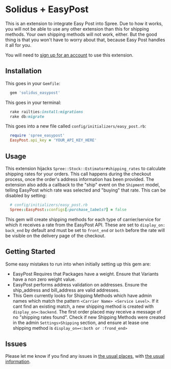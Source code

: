 # Solidus + EasyPost

This is an extension to integrate Easy Post into Spree. Due to how it works, you will not be able to use any other extension than this for shipping methods. Your own shipping methods will not work, either. But the good thing is that you won't have to worry about that, because Easy Post handles it all for you.

You will need to [sign up for an account](https://www.easypost.com/) to use this extension.

## Installation

This goes in your `Gemfile`:
```ruby
  gem 'solidus_easypost'
```

This goes in your terminal:
```ruby
  rake railties:install:migrations
  rake db:migrate
```

This goes into a new file called `config/initializers/easy_post.rb`:
```ruby
  require 'spree_easypost'
  EasyPost.api_key = 'YOUR_API_KEY_HERE'
```

## Usage

This extension hijacks `Spree::Stock::Estimator#shipping_rates` to calculate shipping rates for your orders. This call happens during the checkout process, once the order's address information has been provided.
The extension also adds a callback to the "ship" event on the `Shipment` model, telling EasyPost which rate was selected and "buying" that rate. This can be disabled by setting:

```ruby
  # config/initializers/easy_post.rb
  Spree::EasyPost::configs[:purchase_labels?] = false
```

This gem will create shipping methods for each type of carrier/service for which it receives a rate from the EasyPost API. These are set to  `display_on: back_end` by default and must be set to `front_end`
or `both` before the rate will be visible on the delivery page of the checkout.

## Getting Started

Some easy mistakes to run into when initially setting up this gem are:
- EasyPost Requires that Packages have a weight. Ensure that Variants have a non
  zero weight value.
- EasyPost performs address validation on addresses. Ensure the ship_address and
  bill_address are valid addresses.
- This Gem currently looks for Shipping Methods which have admin names which
  match the pattern `<Carrier Name> <Service Level>`. If it cant find an
  existing match, a new shipping method is created with `display_on=:backend`.
  The first order placed may receive a message of no "shipping rates found".
  Check if new Shipping Methods were created in the admin `Settings>Shipping`
  section, and ensure at lease one shipping method is `display_on=<:both or :frond_end>`

## Issues

Please let me know if you find any issues in [the usual places](https://github.com/solidusio-contrib/solidus_easypost/issues), with [the usual information](https://github.com/solidusio/solidus/blob/master/CONTRIBUTING.md).

